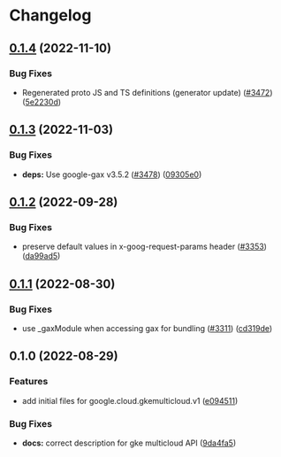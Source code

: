 # Changelog

## [0.1.4](https://github.com/googleapis/google-cloud-node/compare/gkemulticloud-v0.1.3...gkemulticloud-v0.1.4) (2022-11-10)


### Bug Fixes

* Regenerated proto JS and TS definitions (generator update) ([#3472](https://github.com/googleapis/google-cloud-node/issues/3472)) ([5e2230d](https://github.com/googleapis/google-cloud-node/commit/5e2230dfc4302bb2ac9628ff4200eb46509e103d))

## [0.1.3](https://github.com/googleapis/google-cloud-node/compare/gkemulticloud-v0.1.2...gkemulticloud-v0.1.3) (2022-11-03)


### Bug Fixes

* **deps:** Use google-gax v3.5.2 ([#3478](https://github.com/googleapis/google-cloud-node/issues/3478)) ([09305e0](https://github.com/googleapis/google-cloud-node/commit/09305e06548b89dc17bb3d3167e2d1e69588caa4))

## [0.1.2](https://github.com/googleapis/google-cloud-node/compare/gkemulticloud-v0.1.1...gkemulticloud-v0.1.2) (2022-09-28)


### Bug Fixes

* preserve default values in x-goog-request-params header ([#3353](https://github.com/googleapis/google-cloud-node/issues/3353)) ([da99ad5](https://github.com/googleapis/google-cloud-node/commit/da99ad57f592a504750d57fdb1c7423734fec069))

## [0.1.1](https://github.com/googleapis/google-cloud-node/compare/gkemulticloud-v0.1.0...gkemulticloud-v0.1.1) (2022-08-30)


### Bug Fixes

* use _gaxModule when accessing gax for bundling ([#3311](https://github.com/googleapis/google-cloud-node/issues/3311)) ([cd319de](https://github.com/googleapis/google-cloud-node/commit/cd319de02759e38dd888d48218571ba4b85db3a7))

## 0.1.0 (2022-08-29)


### Features

* add initial files for google.cloud.gkemulticloud.v1 ([e094511](https://github.com/googleapis/google-cloud-node/commit/e0945118c7845ec57f62c36ac097f99c7647cb02))


### Bug Fixes

* **docs:** correct description for gke multicloud API ([9da4fa5](https://github.com/googleapis/google-cloud-node/commit/9da4fa56ee662c05184572b422ea104a6f1e9c0a))
